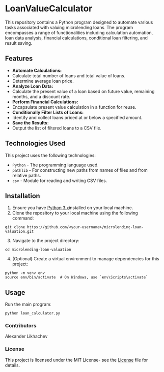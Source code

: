 # LoanValueCalculator

This repository contains a Python program designed to automate various tasks associated with valuing microlending loans. The program encompasses a range of functionalities including calculation automation, loan data analysis, financial calculations, conditional loan filtering, and result saving.

## Features

* __Automate Calculations:__
* Calculate total number of loans and total value of loans.
* Determine average loan price.
* __Analyze Loan Data:__
* Calculate the present value of a loan based on future value, remaining months, and a discount rate.
* __Perform Financial Calculations:__
* Encapsulate present value calculation in a function for reuse.
* __Conditionally Filter Lists of Loans:__
* Identify and collect loans priced at or below a specified amount.
* __Save the Results:__
* Output the list of filtered loans to a CSV file.

## Technologies Used
This project uses the following technologies:

* `Python` - The programming language used.
* `pathlib` - For constructing new paths from names of files and from relative paths.
* `csv` - Module for reading and writing CSV files.

## Installation
1. Ensure you have [Python 3.x](https://www.python.org/downloads/)installed on your local machine.
2. Clone the repository to your local machine using the following command:
```
git clone https://github.com/<your-username>/microlending-loan-valuation.git

```
3. Navigate to the project directory:
```
cd microlending-loan-valuation

```

4. (Optional) Create a virtual environment to manage dependencies for this project:

```
python -m venv env
source env/bin/activate  # On Windows, use `env\Scripts\activate`

```

## Usage

Run the main program:
```
python loan_calculator.py

```

### Contributors
Alexander Likhachev

### License
This project is licensed under the MIT License- see the [License](LICENSE.md) file for details.